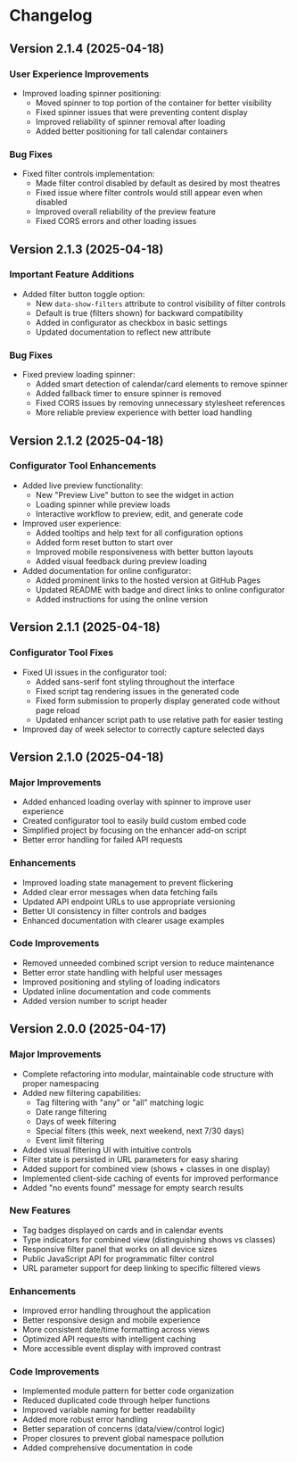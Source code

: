 # Changelog

## Version 2.1.4 (2025-04-18)

### User Experience Improvements
- Improved loading spinner positioning:
  - Moved spinner to top portion of the container for better visibility
  - Fixed spinner issues that were preventing content display
  - Improved reliability of spinner removal after loading
  - Added better positioning for tall calendar containers

### Bug Fixes
- Fixed filter controls implementation:
  - Made filter control disabled by default as desired by most theatres
  - Fixed issue where filter controls would still appear even when disabled
  - Improved overall reliability of the preview feature
  - Fixed CORS errors and other loading issues

## Version 2.1.3 (2025-04-18)

### Important Feature Additions
- Added filter button toggle option:
  - New `data-show-filters` attribute to control visibility of filter controls
  - Default is true (filters shown) for backward compatibility
  - Added in configurator as checkbox in basic settings
  - Updated documentation to reflect new attribute

### Bug Fixes
- Fixed preview loading spinner:
  - Added smart detection of calendar/card elements to remove spinner
  - Added fallback timer to ensure spinner is removed
  - Fixed CORS issues by removing unnecessary stylesheet references
  - More reliable preview experience with better load handling

## Version 2.1.2 (2025-04-18)

### Configurator Tool Enhancements
- Added live preview functionality:
  - New "Preview Live" button to see the widget in action
  - Loading spinner while preview loads
  - Interactive workflow to preview, edit, and generate code
- Improved user experience:
  - Added tooltips and help text for all configuration options
  - Added form reset button to start over
  - Improved mobile responsiveness with better button layouts
  - Added visual feedback during preview loading
- Added documentation for online configurator:
  - Added prominent links to the hosted version at GitHub Pages
  - Updated README with badge and direct links to online configurator
  - Added instructions for using the online version

## Version 2.1.1 (2025-04-18)

### Configurator Tool Fixes
- Fixed UI issues in the configurator tool:
  - Added sans-serif font styling throughout the interface
  - Fixed script tag rendering issues in the generated code
  - Fixed form submission to properly display generated code without page reload
  - Updated enhancer script path to use relative path for easier testing
- Improved day of week selector to correctly capture selected days

## Version 2.1.0 (2025-04-18)

### Major Improvements
- Added enhanced loading overlay with spinner to improve user experience
- Created configurator tool to easily build custom embed code
- Simplified project by focusing on the enhancer add-on script
- Better error handling for failed API requests

### Enhancements
- Improved loading state management to prevent flickering
- Added clear error messages when data fetching fails
- Updated API endpoint URLs to use appropriate versioning
- Better UI consistency in filter controls and badges
- Enhanced documentation with clearer usage examples

### Code Improvements
- Removed unneeded combined script version to reduce maintenance
- Better error state handling with helpful user messages
- Improved positioning and styling of loading indicators
- Updated inline documentation and code comments
- Added version number to script header

## Version 2.0.0 (2025-04-17)

### Major Improvements
- Complete refactoring into modular, maintainable code structure with proper namespacing
- Added new filtering capabilities:
  - Tag filtering with "any" or "all" matching logic
  - Date range filtering
  - Days of week filtering
  - Special filters (this week, next weekend, next 7/30 days)
  - Event limit filtering
- Added visual filtering UI with intuitive controls
- Filter state is persisted in URL parameters for easy sharing
- Added support for combined view (shows + classes in one display)
- Implemented client-side caching of events for improved performance
- Added "no events found" message for empty search results

### New Features
- Tag badges displayed on cards and in calendar events
- Type indicators for combined view (distinguishing shows vs classes)
- Responsive filter panel that works on all device sizes
- Public JavaScript API for programmatic filter control
- URL parameter support for deep linking to specific filtered views

### Enhancements
- Improved error handling throughout the application
- Better responsive design and mobile experience
- More consistent date/time formatting across views
- Optimized API requests with intelligent caching
- More accessible event display with improved contrast

### Code Improvements
- Implemented module pattern for better code organization
- Reduced duplicated code through helper functions
- Improved variable naming for better readability
- Added more robust error handling
- Better separation of concerns (data/view/control logic)
- Proper closures to prevent global namespace pollution
- Added comprehensive documentation in code